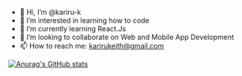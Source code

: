 - 👋 Hi, I’m @kariru-k
- 👀 I’m interested in learning how to code
- 🌱 I’m currently learning React.Js
- 💞️ I’m looking to collaborate on Web and Mobile App Development
- 📫 How to reach me: karirukeith@gmail.com

[![Anurag's GitHub stats](https://github-readme-stats.vercel.app/api?username=kariru-k)](https://github.com/anuraghazra/github-readme-stats)


<!---
kariru-k/kariru-k is a ✨ special ✨ repository because its `README.md` (this file) appears on your GitHub profile.
You can click the Preview link to take a look at your changes.
--->
